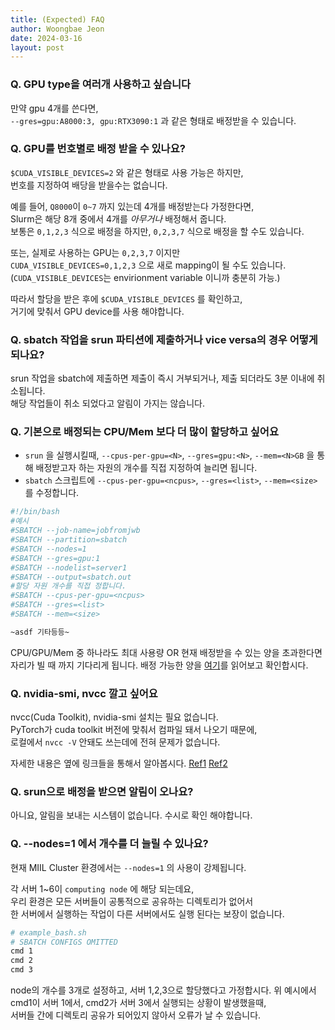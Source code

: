 ```yaml
---
title: (Expected) FAQ
author: Woongbae Jeon
date: 2024-03-16
layout: post
---
```


### Q. GPU type을 여러개 사용하고 싶습니다

만약 gpu 4개를 쓴다면,  
`--gres=gpu:A8000:3, gpu:RTX3090:1` 과 같은 형태로 배정받을 수 있습니다.  

### Q. GPU를 번호별로 배정 받을 수 있나요?

`$CUDA_VISIBLE_DEVICES=2` 와 같은 형태로 사용 가능은 하지만,  
번호를 지정하여 배당을 받을수는 없습니다.  

예를 들어, `Q8000`이 `0~7` 까지 있는데 4개를 배정받는다 가정한다면,  
Slurm은 해당 8개 중에서 4개를 *아무거나* 배정해서 줍니다.  
보통은 `0,1,2,3` 식으로 배정을 하지만, `0,2,3,7` 식으로 배정을 할 수도 있습니다.

또는, 실제로 사용하는 GPU는 `0,2,3,7` 이지만  
`CUDA_VISIBLE_DEVICES=0,1,2,3` 으로 새로 mapping이 될 수도 있습니다.  
(`CUDA_VISIBLE_DEVICES`는 envirionment variable 이니까 충분히 가능.)

따라서 할당을 받은 후에 `$CUDA_VISIBLE_DEVICES` 를 확인하고,  
거기에 맞춰서 GPU device를 사용 해야합니다.

### Q. sbatch 작업을 srun 파티션에 제출하거나 vice versa의 경우 어떻게 되나요?

srun 작업을 sbatch에 제출하면 제출이 즉시 거부되거나, 제출 되더라도 3분 이내에 취소됩니다.  
해당 작업들이 취소 되었다고 알림이 가지는 않습니다.

### Q. 기본으로 배정되는 CPU/Mem 보다 더 많이 할당하고 싶어요

- `srun` 을 실행시킬때, `--cpus-per-gpu=<N>`, `--gres=gpu:<N>`, `--mem=<N>GB` 을 통해 배정받고자 하는 자원의 개수를 직접 지정하여 늘리면 됩니다.
- `sbatch` 스크립트에 `--cpus-per-gpu=<ncpus>`, `--gres=<list>`, `--mem=<size>` 를 수정합니다.
```bash
#!/bin/bash
#예시
#SBATCH --job-name=jobfromjwb
#SBATCH --partition=sbatch
#SBATCH --nodes=1
#SBATCH --gres=gpu:1
#SBATCH --nodelist=server1
#SBATCH --output=sbatch.out
#할당 자원 개수를 직접 정합니다.
#SBATCH --cpus-per-gpu=<ncpus>
#SBATCH --gres=<list>
#SBATCH --mem=<size>

~asdf 기타등등~
```

CPU/GPU/Mem 중 하나라도 최대 사용량 OR 현재 배정받을 수 있는 양을 초과한다면  
자리가 빌 때 까지 기다리게 됩니다. 배정 가능한 양을 [여기](https://wbjeon2k.github.io/miil/pages/resource-access/)를 읽어보고 확인합시다.

### Q. nvidia-smi, nvcc 깔고 싶어요

nvcc(Cuda Toolkit), nvidia-smi 설치는 필요 없습니다.  
PyTorch가 cuda toolkit 버전에 맞춰서 컴파일 돼서 나오기 때문에,  
로컬에서 `nvcc -V` 안돼도 쓰는데에 전혀 문제가 없습니다.  

자세한 내용은 옆에 링크들을 통해서 알아봅시다. [Ref1](https://www.reddit.com/r/pytorch/comments/13siy1d/confused_about_when_to_manually_install_cuda_for/) [Ref2](https://discuss.pytorch.org/t/is-nvidia-driver-already-included-cuda-and-cuda-toolkit/184411/2)

### Q. srun으로 배정을 받으면 알림이 오나요?

아니요, 알림을 보내는 시스템이 없습니다. 수시로 확인 해야합니다.

### Q. --nodes=1 에서 개수를 더 늘릴 수 있나요?

현재 MIIL Cluster 환경에서는 `--nodes=1` 의 사용이 강제됩니다.  

각 서버 1~6이 `computing node` 에 해당 되는데요,  
우리 환경은 모든 서버들이 공통적으로 공유하는 디렉토리가 없어서  
한 서버에서 실행하는 작업이 다른 서버에서도 실행 된다는 보장이 없습니다.  
```bash
# example_bash.sh
# SBATCH CONFIGS OMITTED
cmd 1
cmd 2
cmd 3
```
node의 개수를 3개로 설정하고, 서버 1,2,3으로 할당했다고 가정합시다.
위 예시에서 cmd1이 서버 1에서, cmd2가 서버 3에서 실행되는 상황이 발생했을때,  
서버들 간에 디렉토리 공유가 되어있지 않아서 오류가 날 수 있습니다.